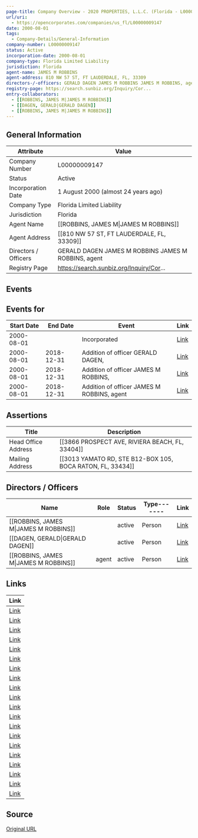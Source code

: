 ```yaml
---
page-title: Company Overview - 2020 PROPERTIES, L.L.C. (Florida - L00000009147)
url/uri:
  - https://opencorporates.com/companies/us_fl/L00000009147
date: 2000-08-01
tags:
  - Company-Details/General-Information
company-number: L00000009147
status: Active
incorporation-date: 2000-08-01
company-type: Florida Limited Liability
jurisdiction: Florida
agent-name: JAMES M ROBBINS
agent-address: 810 NW 57 ST, FT LAUDERDALE, FL, 33309
directors-/-officers: GERALD DAGEN JAMES M ROBBINS JAMES M ROBBINS, agent
registry-page: https://search.sunbiz.org/Inquiry/Cor...
entry-collaborators:
  - [[ROBBINS, JAMES M|JAMES M ROBBINS]]
  - [[DAGEN, GERALD|GERALD DAGEN]]
  - [[ROBBINS, JAMES M|JAMES M ROBBINS]]
---
```


## General Information
| Attribute | Value |
|-----------|-------|
| Company Number | L00000009147 |
| Status | Active |
| Incorporation Date | 1 August 2000 (almost 24 years ago) |
| Company Type | Florida Limited Liability |
| Jurisdiction | Florida |
| Agent Name | [[ROBBINS, JAMES M\|JAMES M ROBBINS]] |
| Agent Address | [[810 NW 57 ST, FT LAUDERDALE, FL, 33309]] |
| Directors / Officers | GERALD DAGEN JAMES M ROBBINS JAMES M ROBBINS, agent |
| Registry Page | https://search.sunbiz.org/Inquiry/Cor... |

## Events
## Events for
| Start Date | End Date   | Event                                                   | Link |
|------------|------------|-------------------------------------------------------|------|
| 2000-08-01 |            | Incorporated | [Link](https://opencorporates.com/events/868105079) |
| 2000-08-01 | 2018-12-31 | Addition of officer GERALD DAGEN, | [Link](https://opencorporates.com/events/1414190735) |
| 2000-08-01 | 2018-12-31 | Addition of officer JAMES M ROBBINS, | [Link](https://opencorporates.com/events/1414190501) |
| 2000-08-01 | 2018-12-31 | Addition of officer JAMES M ROBBINS, agent | [Link](https://opencorporates.com/events/1414191083) |

## Assertions
| Title | Description |
|-------|-------------|
| Head Office Address | [[3866 PROSPECT AVE, RIVIERA BEACH, FL, 33404]] |
| Mailing Address | [[3013 YAMATO RD, STE B12-BOX 105, BOCA RATON, FL, 33434]] |

## Directors / Officers
| Name                 | Role            | Status     | Type------- | Link |
|----------------------|-----------------|------------|-------------|------|
| [[ROBBINS, JAMES M\|JAMES M ROBBINS]] |                 | active     | Person      | [Link](https://opencorporates.com/officers/23435021) |
| [[DAGEN, GERALD\|GERALD DAGEN]] |                 | active     | Person      | [Link](https://opencorporates.com/officers/23435022) |
| [[ROBBINS, JAMES M\|JAMES M ROBBINS]] | agent           | active     | Person      | [Link](https://opencorporates.com/officers/23435023) |

## Links
| Link |
|------|
| [Link](/officers/23435021) |
| [Link](/companies/us_id/0003949850) |
| [Link](/companies/us_az/23105501) |
| [Link](/companies/us_il/LLC_06171591) |
| [Link](/companies/us_wv/504412) |
| [Link](/companies/us_nd/0000120065) |
| [Link](/companies/us_co/20051378479) |
| [Link](/companies/us_pa/4046521) |
| [Link](/companies/us_ny/5372992) |
| [Link](/data/21482109) |
| [Link](/companies/us_ms/1205055) |
| [Link](/events/1414190501) |
| [Link](/companies/us_co/20121479679) |
| [Link](/events/1414191083) |
| [Link](https://search.sunbiz.org/Inquiry/CorporationSearch/ByName) |
| [Link](/officers/23435023) |
| [Link](/data/21482110) |
| [Link](/events/1414190735) |
| [Link](/officers/23435022) |
| [Link](/companies/us_mi/802453579) |

## Source
[Original URL](https://opencorporates.com/companies/us_fl/L00000009147)
